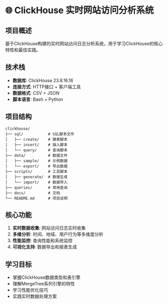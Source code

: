 # 🌐 ClickHouse 实时网站访问分析系统

## 项目概述
基于ClickHouse构建的实时网站访问日志分析系统，用于学习ClickHouse的核心特性和最佳实践。

## 技术栈
- **数据库**: ClickHouse 23.8.16.16
- **连接方式**: HTTP接口 + 客户端工具
- **数据格式**: CSV + JSON
- **脚本语言**: Bash + Python

## 项目结构
```
clickhouse/
├── sql/           # SQL脚本文件
│   ├── create/    # 建表脚本
│   ├── insert/    # 插入脚本
│   └── query/     # 查询脚本
├── data/          # 数据文件
│   ├── sample/    # 示例数据
│   └── export/    # 导出数据
├── scripts/       # 工具脚本
│   ├── generate/  # 数据生成
│   └── import/    # 数据导入
├── queries/       # 常用查询
├── docs/          # 文档
└── README.md      # 项目说明
```

## 核心功能
1. **实时数据收集**: 网站访问日志实时收集
2. **多维分析**: 时间、地域、用户行为等多维度分析
3. **性能监控**: 查询性能和系统监控
4. **可视化支持**: 数据导出和报表生成

## 学习目标
- 掌握ClickHouse数据类型和表引擎
- 理解MergeTree系列引擎的特性
- 学习性能优化技巧
- 实践实时数据处理方案